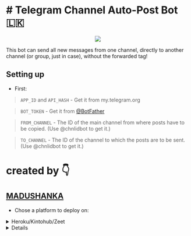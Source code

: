 # # Telegram Channel Auto-Post Bot 🇱🇰
<p align="center">
  <img src="https://telegra.ph/file/52a900e99c879218bd65f.jpg">

This bot can send all new messages from one channel, directly to another channel (or group, just in case), without the forwarded tag!

## Setting up 

* First:

> `APP_ID` and `API_HASH` - Get it from my.telegram.org   

> `BOT_TOKEN` - Get it from [@BotFather](https://t.me/BotFather)   

> `FROM_CHANNEL` - The ID of the main channel from where posts have to be copied. (Use @chnlidbot to get it.)   

> `TO_CHANNEL` - The ID of the channel to which the posts are to be sent. (Use @chnlidbot to get it.)   

# created by  👇

## [MADUSHANKA](t.me/Madushanka_bro)

* Chose a platform to deploy on:

<details>

<summary>Heroku/Kintohub/Zeet</summary>

<br>

Add the above values to the environment vars and deploy the bot.

</details>

<details>

## Usage

Add the bot to both channels with admin permission, and thats it!

All new messages will be auto-posted!!

Visit [@epusthakalaya_bots](https://t.me/epusthakalaya_bots) for help.

## Credits

> [xditya](https://github.com/xditya)
> [Lasiya](t.me/Danuma_admin_bot)
